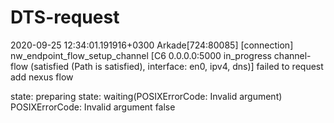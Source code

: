 # DTS-request

2020-09-25 12:34:01.191916+0300 Arkade[724:80085] [connection] nw_endpoint_flow_setup_channel [C6 0.0.0.0:5000 in_progress channel-flow (satisfied (Path is satisfied), interface: en0, ipv4, dns)] failed to request add nexus flow

state: preparing
state: waiting(POSIXErrorCode: Invalid argument)
POSIXErrorCode: Invalid argument
false
